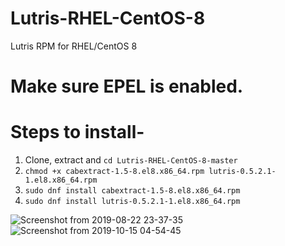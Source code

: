 # Lutris-RHEL-CentOS-8
Lutris RPM for RHEL/CentOS 8

# Make sure EPEL is enabled.

# Steps to install-

1. Clone, extract and `cd Lutris-RHEL-CentOS-8-master`
2. `chmod +x cabextract-1.5-8.el8.x86_64.rpm lutris-0.5.2.1-1.el8.x86_64.rpm`
3. `sudo dnf install cabextract-1.5-8.el8.x86_64.rpm`
4. `sudo dnf install lutris-0.5.2.1-1.el8.x86_64.rpm`

![Screenshot from 2019-08-22 23-37-35](https://user-images.githubusercontent.com/40650341/63538991-afcf1200-c536-11e9-9c4b-e3a03b85024c.png)
![Screenshot from 2019-10-15 04-54-45](https://user-images.githubusercontent.com/40650341/66789231-61237000-ef08-11e9-9f67-cd34005e4e80.png)

